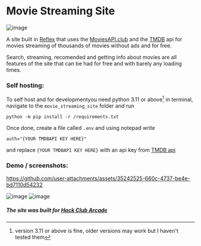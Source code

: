 # Movie Streaming Site
![image](https://github.com/user-attachments/assets/05263ca7-04e4-45f3-bd30-5e163a2a1bfb)

A site built in [Reflex](https://reflex.dev) that uses the [MoviesAPI.club](https://moviesapi.club) and the [TMDB](https://www.themoviedb.org/) api for movies streaming of thousands of movies without ads and for free.

Search, streaming, recomended and getting info about movies are all features of the site that can be had for free and with barely any loading times.



### Self hosting:
To self host and for developmentyou need python 3.11 or above[^1] 
in terminal, navigate to the `movie_streaming_site` folder and run 

`python -m pip install -r /requirements.txt`

Once done, create a file called `.env` and using notepad write

`
auth="{YOUR TMDBAPI KEY HERE}"
`

and replace `{YOUR TMDBAPI KEY HERE}` with an api key from [TMDB api](https://developer.themoviedb.org/v4/reference/intro/getting-started)



[^1]:version 3.11 or above is fine, older versions may work but I haven't tested them

### Demo / screenshots:
https://github.com/user-attachments/assets/35242525-660c-4737-be4e-bd7110d54232


![image](https://github.com/user-attachments/assets/05263ca7-04e4-45f3-bd30-5e163a2a1bfb)
![image](https://github.com/user-attachments/assets/ce6551bf-5ba1-43e3-a64d-2e56085c8bf1)

##### The site was built for [Hack Club Arcade](https://hackclub.com/arcade/)
